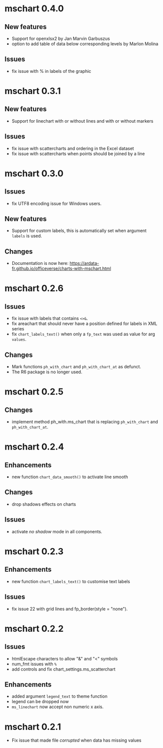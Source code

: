 # mschart 0.4.0

## New features

* Support for openxlsx2 by Jan Marvin Garbuszus
* option to add table of data below corresponding levels by Marlon Molina

## Issues

* fix issue with % in labels of the graphic

# mschart 0.3.1

## New features

* Support for linechart with or without lines and with or without markers

## Issues

* fix issue with scattercharts and ordering in the Excel dataset
* fix issue with scattercharts when points should be joined by a line

# mschart 0.3.0

## Issues

* fix UTF8 encoding issue for Windows users.

## New features

* Support for custom labels, this is automatically set when argument `labels` is used.

## Changes

* Documentation is now here: https://ardata-fr.github.io/officeverse/charts-with-mschart.html

# mschart 0.2.6

## Issues

* fix issue with labels that contains `<>&`.
* fix areachart that should never have a position defined for labels in XML series
* fix `chart_labels_text()` when only a `fp_text` was used as value for arg `values`.

## Changes

* Mark functions `ph_with_chart` and `ph_with_chart_at` as defunct.
* The R6 package is no longer used.

# mschart 0.2.5

## Changes

* implement method ph_with.ms_chart that is replacing `ph_with_chart` and 
  `ph_with_chart_at`.

# mschart 0.2.4

## Enhancements

* new function `chart_data_smooth()` to activate line smooth

## Changes

* drop shadows effects on charts

## Issues

* activate *no shadow* mode in all components.

# mschart 0.2.3

## Enhancements

* new function `chart_labels_text()` to customise text labels

## Issues

* fix issue 22 with grid lines and fp_border(style = "none").

# mschart 0.2.2

## Issues

* htmlEscape characters to allow "&" and "<" symbols
* num_fmt issues with `%`
* add controls and fix chart_settings.ms_scatterchart

## Enhancements 

* added argument `legend_text` to theme function
* legend can be dropped now
* `ms_linechart` now accept non numeric x axis.


# mschart 0.2.1

* Fix issue that made file *corrupted* when data has missing values
